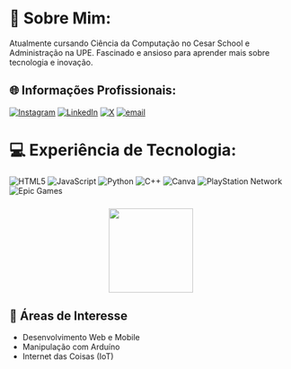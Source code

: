 # 💫 Sobre Mim:
Atualmente cursando Ciência da Computação no Cesar School e Administração na UPE. Fascinado e ansioso para aprender mais sobre tecnologia e inovação.

###

## 🌐 Informações Profissionais:
[![Instagram](https://img.shields.io/badge/Instagram-%23E4405F.svg?logo=Instagram&logoColor=white)](https://instagram.com/raulmaia._) [![LinkedIn](https://img.shields.io/badge/LinkedIn-%230077B5.svg?logo=linkedin&logoColor=white)](https://linkedin.com/in/https://www.linkedin.com/in/raulmaiab/) [![X](https://img.shields.io/badge/X-black.svg?logo=X&logoColor=white)](https://x.com/raul_scr) [![email](https://img.shields.io/badge/Email-D14836?logo=gmail&logoColor=white)](mailto:raulmaiabarbosa@gmail.com) 

###

# 💻 Experiência de Tecnologia:
![HTML5](https://img.shields.io/badge/html5-%23E34F26.svg?style=for-the-badge&logo=html5&logoColor=white) ![JavaScript](https://img.shields.io/badge/javascript-%23323330.svg?style=for-the-badge&logo=javascript&logoColor=%23F7DF1E) ![Python](https://img.shields.io/badge/python-3670A0?style=for-the-badge&logo=python&logoColor=ffdd54) ![C++](https://img.shields.io/badge/c++-%2300599C.svg?style=for-the-badge&logo=c%2B%2B&logoColor=white) ![Canva](https://img.shields.io/badge/Canva-%2300C4CC.svg?style=for-the-badge&logo=Canva&logoColor=white) ![PlayStation Network](https://img.shields.io/badge/PSN-%230070D1.svg?style=for-the-badge&logo=Playstation&logoColor=white) ![Epic Games](https://img.shields.io/badge/epicgames-%23313131.svg?style=for-the-badge&logo=epicgames&logoColor=white)

###

<div align="center">
  <img height="150" src="https://media.giphy.com/media/M9gbBd9nbDrOTu1Mqx/giphy.gif"  />
</div>

###

## 🔭 Áreas de Interesse
- Desenvolvimento Web e Mobile
- Manipulação com Arduíno
- Internet das Coisas (IoT)




